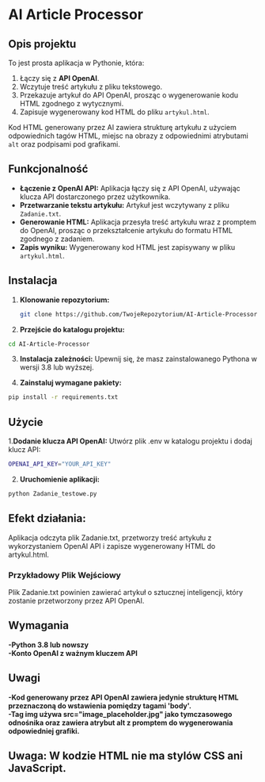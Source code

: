 # AI Article Processor

## Opis projektu

To jest prosta aplikacja w Pythonie, która:
1. Łączy się z **API OpenAI**.
2. Wczytuje treść artykułu z pliku tekstowego.
3. Przekazuje artykuł do API OpenAI, prosząc o wygenerowanie kodu HTML zgodnego z wytycznymi.
4. Zapisuje wygenerowany kod HTML do pliku `artykul.html`.

Kod HTML generowany przez AI zawiera strukturę artykułu z użyciem odpowiednich tagów HTML, miejsc na obrazy z odpowiednimi atrybutami `alt` oraz podpisami pod grafikami.

## Funkcjonalność

- **Łączenie z OpenAI API:** Aplikacja łączy się z API OpenAI, używając klucza API dostarczonego przez użytkownika.
- **Przetwarzanie tekstu artykułu:** Artykuł jest wczytywany z pliku `Zadanie.txt`.
- **Generowanie HTML:** Aplikacja przesyła treść artykułu wraz z promptem do OpenAI, prosząc o przekształcenie artykułu do formatu HTML zgodnego z zadaniem.
- **Zapis wyniku:** Wygenerowany kod HTML jest zapisywany w pliku `artykul.html`.

## Instalacja

1. **Klonowanie repozytorium:**
   ```bash
   git clone https://github.com/TwojeRepozytorium/AI-Article-Processor.git
   ```
2. **Przejście do katalogu projektu:**
  ```bash
  cd AI-Article-Processor
  ```
3. **Instalacja zależności:**
  Upewnij się, że masz zainstalowanego Pythona w wersji 3.8 lub wyższej.

4. **Zainstaluj wymagane pakiety:**
  ```bash
  pip install -r requirements.txt
  ```
## Użycie

1.**Dodanie klucza API OpenAI:**
  Utwórz plik .env w katalogu projektu i dodaj klucz API:
  ```bash
  OPENAI_API_KEY="YOUR_API_KEY"
  ```
2. **Uruchomienie aplikacji:**
  ```bash
  python Zadanie_testowe.py
  ```
## Efekt działania:
  Aplikacja odczyta plik Zadanie.txt, przetworzy treść artykułu z wykorzystaniem OpenAI API i zapisze wygenerowany HTML do artykul.html.

### Przykładowy Plik Wejściowy
  Plik Zadanie.txt powinien zawierać artykuł o sztucznej inteligencji, który zostanie przetworzony przez API OpenAI.

## Wymagania
  **-Python 3.8 lub nowszy**<br>
  **-Konto OpenAI z ważnym kluczem API**<br>

## Uwagi
  **-Kod generowany przez API OpenAI zawiera jedynie strukturę HTML przeznaczoną do wstawienia pomiędzy tagami 'body'.**<br>
  **-Tag img używa src="image_placeholder.jpg" jako tymczasowego odnośnika oraz zawiera atrybut alt z promptem do wygenerowania odpowiedniej grafiki.**<br>
  
## Uwaga: W kodzie HTML nie ma stylów CSS ani JavaScript.
